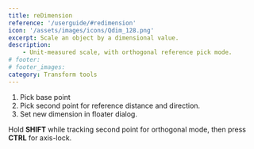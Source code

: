 ```yaml
---
title: reDimension
reference: '/userguide/#redimension'
icon: '/assets/images/icons/Qdim_128.png'
excerpt: Scale an object by a dimensional value.
description:
    - Unit-measured scale, with orthogonal reference pick mode.
# footer:
# footer_images:
category: Transform tools
---
```

1. Pick base point
2. Pick second point for reference distance and direction.
3. Set new dimension in floater dialog.

Hold **SHIFT** while tracking second point for orthogonal mode, then press **CTRL** for axis-lock.
